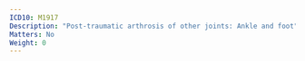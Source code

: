 ```yaml
---
ICD10: M1917
Description: "Post-traumatic arthrosis of other joints: Ankle and foot"
Matters: No
Weight: 0
---
```


